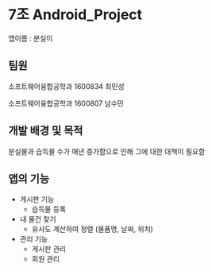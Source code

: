 # 7조 Android_Project
앱이름 : 분실이

## 팀원
소프트웨어융합공학과 1600834 최민성

소프트웨어융합공학과 1600807 남수민

## 개발 배경 및 목적
분실물과 습득물 수가 매년 증가함으로 인해 그에 대한 대책이 필요함

## 앱의 기능
* 게시판 기능
  - 습득물 등록
* 내 물건 찾기
  - 유사도 계산하여 정렬 (물품명, 날짜, 위치)
* 관리 기능
  - 게시판 관리
  - 회원 관리
